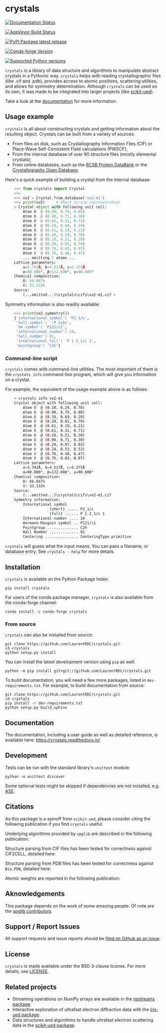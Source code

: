 crystals
========

[![Documentation Status](https://readthedocs.org/projects/crystals/badge/?version=master)](https://crystals.readthedocs.io/)

[![AppVeyor Build Status](https://ci.appveyor.com/api/projects/status/github/LaurentRDC/crystals?branch=master&svg=true)](https://ci.appveyor.com/project/LaurentRDC/crystals)

[![PyPI Package latest release](https://img.shields.io/pypi/v/crystals.svg)](https://pypi.python.org/pypi/crystals)

[![Conda-forge Version](https://img.shields.io/conda/vn/conda-forge/crystals.svg)](https://anaconda.org/conda-forge/crystals)

[![Supported Python versions](https://img.shields.io/pypi/pyversions/crystals.svg)](https://pypi.python.org/pypi/crystals)

`crystals` is a library of data structure and algorithms to manipulate
abstract crystals in a Pythonic way. `crystals` helps with reading
crystallographic files (like .cif and .pdb), provides access to atomic
positions, scattering utilities, and allows for symmetry determination.
Although `crystals` can be used on its own, it was made to be integrated
into larger projects (like
[scikit-ued](https://github.com/LaurentRDC/scikit-ued)).

Take a look at the [documentation](https://crystals.readthedocs.io/) for
more information.

Usage example
-------------

`crystals` is all about constructing crystals and getting information
about the resulting object. Crystals can be built from a variety of
sources:

-   From files on disk, such as Crystallography Information Files (CIF)
    or Place-Wave Self-Consistent Field calculations (PWSCF);
-   From the internal database of over 90 structure files (mostly
    elemental crystals);
-   From online databases, such as the [RCSB Protein
    DataBank](http://www.rcsb.org/) or the [Crystallography Open
    Database](http://www.crystallography.net/cod/).

Here\'s a quick example of building a crystal from the internal
database:

```python
    >>> from crystals import Crystal
    >>>
    >>> vo2 = Crystal.from_database('vo2-m1')
    >>> print(vo2)     # Short string representation
    < Crystal object with following unit cell:
        Atom O  @ (0.90, 0.79, 0.80)
        Atom O  @ (0.90, 0.71, 0.30)
        Atom O  @ (0.61, 0.31, 0.71)
        Atom O  @ (0.39, 0.69, 0.29)
        Atom O  @ (0.61, 0.19, 0.21)
        Atom O  @ (0.10, 0.29, 0.70)
        Atom O  @ (0.10, 0.21, 0.20)
        Atom O  @ (0.39, 0.81, 0.79)
        Atom V  @ (0.76, 0.03, 0.97)
        Atom V  @ (0.76, 0.48, 0.47)
        ... omitting 2 atoms ...
    Lattice parameters:
        a=5.743Å, b=4.517Å, c=5.375Å
        α=90.000°, β=122.600°, γ=90.000°
    Chemical composition:
        O: 66.667%
        V: 33.333%
    Source:
        (...omitted...)\crystals\cifs\vo2-m1.cif >
```

Symmetry information is also readily available:

```python
    >>> print(vo2.symmetry())
    {'international_symbol': 'P2_1/c', 
     'hall_symbol': '-P 2ybc', 
     'hm_symbol': 'P121/c1',
     'international_number': 14, 
     'hall_number': 81, 
     'international_full': 'P 1 2_1/c 1', 
     'pointgroup': 'C2h'}
```

### Command-line script

`crystals` comes with command-line utilities. The most important of them
is the `crystals info` command-line program, which will give you
information on a crystal.

For example, the equivalent of the usage example above is as follows:

```bash
    > crystals info vo2-m1
    Crystal object with following unit cell:
        Atom O  @ (0.10, 0.29, 0.70)
        Atom O  @ (0.90, 0.79, 0.80)
        Atom O  @ (0.39, 0.69, 0.29)
        Atom O  @ (0.39, 0.81, 0.79)
        Atom O  @ (0.61, 0.19, 0.21)
        Atom O  @ (0.61, 0.31, 0.71)
        Atom O  @ (0.10, 0.21, 0.20)
        Atom O  @ (0.90, 0.71, 0.30)
        Atom V  @ (0.24, 0.97, 0.03)
        Atom V  @ (0.24, 0.53, 0.53)
        Atom V  @ (0.76, 0.48, 0.47)
        Atom V  @ (0.76, 0.03, 0.97)
    Lattice parameters:
        a=5.743Å, b=4.517Å, c=5.375Å
        α=90.000°, β=122.600°, γ=90.000°
    Chemical composition:
        O: 66.667%
        V: 33.333%
    Source: 
        (...omitted...)\crystals\cifs\vo2-m1.cif
    Symmetry information:
        International symbol 
                    (short) ..... P2_1/c
                    (full) ...... P 1 2_1/c 1
        International number .... 14
        Hermann-Mauguin symbol .. P121/c1
        Pointgroup .............. C2h
        Hall Number ............. 81
        Centering ............... CenteringType.primitive
```

`crystals` will guess what the input means. You can pass a filename, or
database entry. See `crystals --help` for more details.

Installation
------------

`crystals` is available on the Python Package Index:

    pip install crystals

For users of the conda package manager, `crystals` is also available
from the conda-forge channel:

    conda install -c conda-forge crystals

### From source

`crystals` can also be installed from source:

    git clone https://github.com/LaurentRDC/crystals.git
    cd crystals
    python setup.py install

You can install the latest development version using `pip` as well:

    python -m pip install git+git://github.com/LaurentRDC/crystals.git

To build documentation, you will need a few more packages, listed in
`dev-requirements.txt`. For example, to build documentation from source:

    git clone https://github.com/LaurentRDC/crystals.git
    cd crystals
    pip install -r dev-requirements.txt
    python setup.py build_sphinx

Documentation
-------------

The documentation, including a user guide as well as detailed reference,
is available here: <https://crystals.readthedocs.io/>

Development
-----------

Tests can be run with the standard library\'s `unittest`
module:

    python -m unittest discover

Some optional tests might be skipped if dependencies are not installed,
e.g. [ASE](https://wiki.fysik.dtu.dk/ase/).

Citations
---------

As this package is a spinoff from `scikit-ued`, please consider citing
the following publication if you find `crystals` useful:

Underlying algorithms provided by `spglib` are described in the
following publication:

Structure parsing from CIF files has been tested for correctness against
CIF2CELL, detailed here:

Structure parsing from PDB files has been tested for correctness against
`Bio.PDB`, detailed here:

Atomic weights are reported in the following publication:

Aknowledgements
---------------

This package depends on the work of some amazing people. Of note are the
[spglib contributors](https://github.com/atztogo/spglib).

Support / Report Issues
-----------------------

All support requests and issue reports should be [filed on Github as an
issue](https://github.com/LaurentRDC/crystals/issues).

License
-------

`crystals` is made available under the BSD 3-clause license. For more
details, see
[LICENSE](https://github.com/LaurentRDC/crystals/blob/master/LICENSE).

Related projects
----------------

-   Streaming operations on NumPy arrays are available in the [npstreams
    package](https://pypi.org/pypi/npstreams).
-   Interactive exploration of ultrafast electron diffraction data with
    the [iris-ued package](https://pypi.org/project/iris-ued/).
-   Data structures and algorithms to handle ultrafast electron
    scattering data in the [scikit-ued
    package](https://pypi.org/project/scikit-ued).
